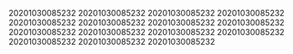 20201030085232
20201030085232
20201030085232
20201030085232
20201030085232
20201030085232
20201030085232
20201030085232
20201030085232
20201030085232
20201030085232
20201030085232
20201030085232
20201030085232
20201030085232
